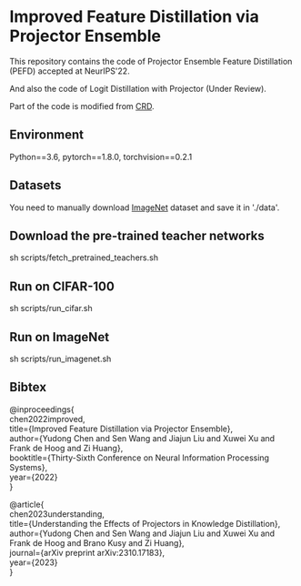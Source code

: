 # Improved Feature Distillation via Projector Ensemble 
This repository contains the code of Projector Ensemble Feature Distillation (PEFD) accepted at NeurIPS'22.

And also the code of Logit Distillation with Projector (Under Review).

Part of the code is modified from [CRD](https://github.com/HobbitLong/RepDistiller).

## Environment
Python==3.6, pytorch==1.8.0, torchvision==0.2.1

## Datasets
You need to manually download [ImageNet](https://www.image-net.org/download.php) dataset and save it in './data'.

## Download the pre-trained teacher networks
sh scripts/fetch_pretrained_teachers.sh

## Run on CIFAR-100
sh scripts/run_cifar.sh

## Run on ImageNet
sh scripts/run_imagenet.sh

## Bibtex
@inproceedings{  
chen2022improved,  
title={Improved Feature Distillation via Projector Ensemble},  
author={Yudong Chen and Sen Wang and Jiajun Liu and Xuwei Xu and Frank de Hoog and Zi Huang},  
booktitle={Thirty-Sixth Conference on Neural Information Processing Systems},  
year={2022}  
}


@article{  
chen2023understanding,  
title={Understanding the Effects of Projectors in Knowledge Distillation},  
author={Yudong Chen and Sen Wang and Jiajun Liu and Xuwei Xu and Frank de Hoog and Brano Kusy and Zi Huang},  
journal={arXiv preprint arXiv:2310.17183},  
year={2023}  
}
